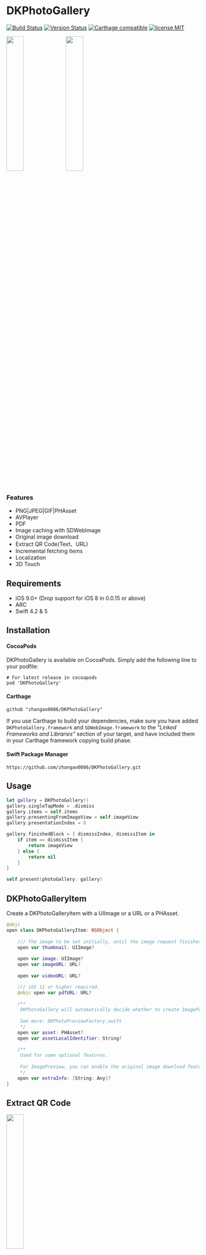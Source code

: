 DKPhotoGallery
=======================

[![Build Status](https://secure.travis-ci.org/zhangao0086/DKPhotoGallery.svg)](http://travis-ci.org/zhangao0086/DKPhotoGallery) [![Version Status](http://img.shields.io/cocoapods/v/DKPhotoGallery.png)][docsLink] [![Carthage compatible](https://img.shields.io/badge/Carthage-compatible-4BC51D.svg?style=flat)](https://github.com/Carthage/Carthage)
 [![license MIT](https://img.shields.io/cocoapods/l/DKPhotoGallery.svg?style=flat)][mitLink]

<img width="30%" height="30%" src="https://raw.githubusercontent.com/zhangao0086/DKPhotoGallery/develop/PhotoGallery.gif" />
<img width="30%" height="30%" src="https://raw.githubusercontent.com/zhangao0086/DKPhotoGallery/develop/Incremental.gif" />

### Features

- PNG|JPEG|GIF|PHAsset
- AVPlayer
- PDF
- Image caching with SDWebImage
- Original image download
- Extract QR Code(Text、URL)
- Incremental fetching items
- Localization
- 3D Touch

## Requirements
* iOS 9.0+ (Drop support for iOS 8 in 0.0.15 or above)
* ARC
* Swift 4.2 & 5

## Installation
#### CocoaPods

DKPhotoGallery is available on CocoaPods. Simply add the following line to your podfile:

```
# For latest release in cocoapods
pod 'DKPhotoGallery'
```

#### Carthage

```
github "zhangao0086/DKPhotoGallery"
```

If you use Carthage to build your dependencies, make sure you have added `DKPhotoGallery.framework` and `SDWebImage.framework` to the _"Linked Frameworks and Libraries"_ section of your target, and have included them in your Carthage framework copying build phase.

#### Swift Package Manager

```
https://github.com/zhangao0086/DKPhotoGallery.git
```

## Usage

```swift
let gallery = DKPhotoGallery()
gallery.singleTapMode = .dismiss
gallery.items = self.items
gallery.presentingFromImageView = self.imageView
gallery.presentationIndex = 0

gallery.finishedBlock = { dismissIndex, dismissItem in
    if item == dismissItem {
        return imageView
    } else {
        return nil
    }
}

self.present(photoGallery: gallery)

```

## DKPhotoGalleryItem

Create a DKPhotoGalleryItem with a UIImage or a URL or a PHAsset.

```swift
@objc
open class DKPhotoGalleryItem: NSObject {
    
    /// The image to be set initially, until the image request finishes.
    open var thumbnail: UIImage?
    
    open var image: UIImage?
    open var imageURL: URL?
    
    open var videoURL: URL?

    /// iOS 11 or higher required.
    @objc open var pdfURL: URL?
    
    /**
     DKPhotoGallery will automatically decide whether to create ImagePreview or PlayerPreview via the mediaType of the asset.
     
     See more: DKPhotoPreviewFactory.swift
     */
    open var asset: PHAsset?
    open var assetLocalIdentifier: String?
    
    /**
     Used for some optional features.
     
     For ImagePreview, you can enable the original image download feature with a key named DKPhotoGalleryItemExtraInfoKeyRemoteImageOriginalURL.
     */
    open var extraInfo: [String: Any]?
}
```

## Extract QR Code

<img width="30%" height="30%" src="https://raw.githubusercontent.com/zhangao0086/DKPhotoGallery/develop/QRCode.gif" />

## Enable the original image download

<img width="30%" height="30%" src="https://raw.githubusercontent.com/zhangao0086/DKPhotoGallery/develop/Original.gif" />

```swift
let item = DKPhotoGalleryItem(imageURL: URL(string:"https://sz-preview.oss-cn-hangzhou.aliyuncs.com/pics/10003/b29259d837d4aaeef4b33c9dbc964a5b?x-oss-process=image/resize,m_lfit,h_512,w_512/quality,Q_80")!)
item.extraInfo = [
    DKPhotoGalleryItemExtraInfoKeyRemoteImageOriginalURL: URL(string:"https://sz-preview.oss-cn-hangzhou.aliyuncs.com/pics/10003/b29259d837d4aaeef4b33c9dbc964a5b")!
]

```

## Localization
The default supported languages:

- en.lproj
- zh-Hans.lproj

You can also add a hook to return your own localized strings:

```swift
DKPhotoGalleryResource.customLocalizationBlock = { title in
    if title == "preview.image.longPress.cancel" {
        return "This is a test."
    } else {
        return nil
    }
}
```

## License
DKPhotoGallery is released under the MIT license. See LICENSE for details.

[docsLink]:http://cocoadocs.org/docsets/DKPhotoGallery
[mitLink]:http://opensource.org/licenses/MIT
